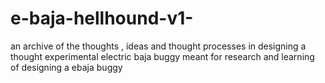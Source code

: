 # e-baja-hellhound-v1-
an archive of the thoughts , ideas and thought processes in designing a thought experimental electric baja buggy meant for research and learning of designing a ebaja buggy

